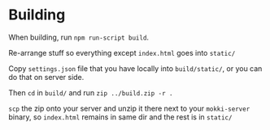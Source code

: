 # Building
When building, run `npm run-script build`.

Re-arrange stuff so everything except `index.html` goes into `static/`

Copy `settings.json` file that you have locally into `build/static/`, or you can do that on server side.

Then `cd` in `build/` and run `zip ../build.zip -r .`

`scp` the zip onto your server and unzip it there next to your `mokki-server` binary, so `index.html` remains in same dir and the rest is in `static/`
